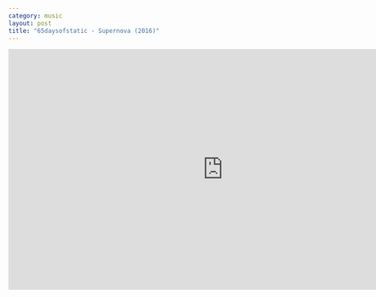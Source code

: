 ```yaml
---
category: music
layout: post
title: "65daysofstatic - Supernova (2016)"
---
```


<div class="video-wrapper">
  <iframe width="853" height="480" src="https://www.youtube-nocookie.com/embed/avU0q_azM6k" frameborder="0" allowfullscreen></iframe>
</div>
